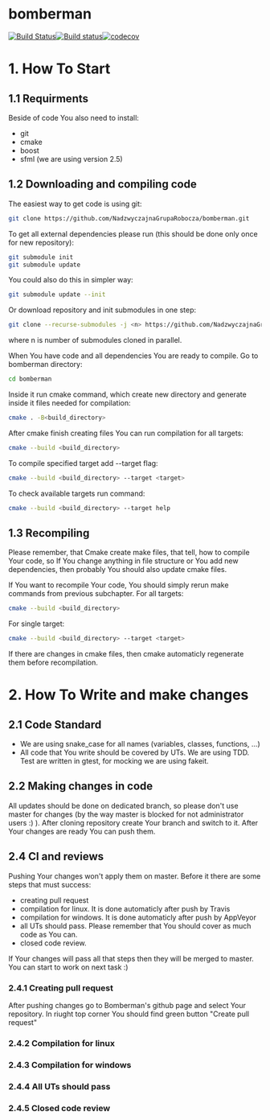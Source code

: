 # bomberman
[![Build Status](https://travis-ci.org/NadzwyczajnaGrupaRobocza/bomberman.svg?branch=master)](https://travis-ci.org/NadzwyczajnaGrupaRobocza/bomberman)[![Build status](https://ci.appveyor.com/api/projects/status/60vqqan3qtj4eu35/branch/master?svg=true)](https://ci.appveyor.com/project/Abergard/bomberman/branch/master)[![codecov](https://codecov.io/gh/NadzwyczajnaGrupaRobocza/bomberman/branch/master/graph/badge.svg)](https://codecov.io/gh/NadzwyczajnaGrupaRobocza/bomberman)


# 1. How To Start

## 1.1 Requirments

Beside of code You also need to install:
- git
- cmake
- boost
- sfml (we are using version 2.5)

## 1.2 Downloading and compiling code

The easiest way to get code is using git:
```sh
git clone https://github.com/NadzwyczajnaGrupaRobocza/bomberman.git
```

To get all external dependencies please run (this should be done only once for new repository):
```sh
git submodule init
git submodule update
```

You could also do this in simpler way:
```sh
git submodule update --init
```

Or download repository and init submodules in one step:
```sh
git clone --recurse-submodules -j <n> https://github.com/NadzwyczajnaGrupaRobocza/bomberman.git
```
where n is number of submodules cloned in parallel.

When You have code and all dependencies You are ready to compile. Go to bomberman directory:
```sh
cd bomberman
```

Inside it run cmake command, which create new directory and generate inside it files needed for compilation:
```sh
cmake . -B<build_directory>
```

After cmake finish creating files You can run compilation for all targets:
```sh
cmake --build <build_directory>
```

To compile specified target add --target flag:
```sh
cmake --build <build_directory> --target <target>
```

To  check available targets run command:
```sh
cmake --build <build_directory> --target help
```

## 1.3 Recompiling

Please remember, that Cmake create make files, that tell, how to compile Your code, so If You change anything in file structure or You add new dependencies, then probably You should also update cmake files.

If You want to recompile Your code, You should simply rerun make commands from previous subchapter.
For all targets:
```sh
cmake --build <build_directory>
```
For single target:
```sh
cmake --build <build_directory> --target <target>
```

If there are changes in cmake files, then cmake automaticly regenerate them before recompilation.


# 2. How To Write and make changes

## 2.1 Code Standard

- We are using snake_case for all names (variables, classes, functions, ...)
- All code that You write should be covered by UTs. We are using TDD. Test are written in gtest, for mocking we are using fakeit.

## 2.2 Making changes in code

All updates should be done on dedicated branch, so please don't use master for changes (by the way master is blocked for not administrator users :) ). After cloning repository create Your branch and switch to it. After Your changes are ready You can push them.

## 2.4 CI and reviews

Pushing Your changes won't apply them on master. Before it there are some steps that must success:
- creating pull request
- compilation for linux. It is done automaticly after push by Travis
- compilation for windows. It is done automaticly after push by AppVeyor
- all UTs should pass. Please remember that You should cover as much code as You can.
- closed code review.

If Your changes will pass all that steps then they will be merged to master. You can start to work on next task :)

### 2.4.1 Creating pull request
After pushing changes go to Bomberman's github page and select Your repository. In riught top corner You should find green button "Create pull request"

### 2.4.2 Compilation for linux

### 2.4.3 Compilation for windows

### 2.4.4 All UTs should pass

### 2.4.5 Closed code review


